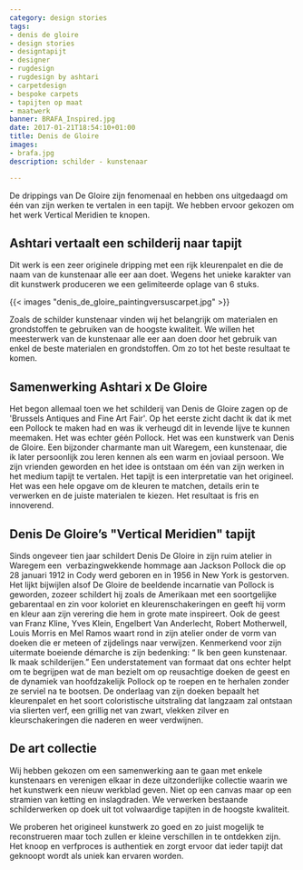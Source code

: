 ```yaml
---
category: design stories
tags:
- denis de gloire
- design stories
- designtapijt
- designer
- rugdesign
- rugdesign by ashtari
- carpetdesign
- bespoke carpets
- tapijten op maat
- maatwerk
banner: BRAFA_Inspired.jpg
date: 2017-01-21T18:54:10+01:00
title: Denis de Gloire
images:
- brafa.jpg
description: schilder - kunstenaar

---
```


De drippings van De Gloire zijn fenomenaal en hebben ons uitgedaagd om één van zijn werken te vertalen in een tapijt.  We hebben ervoor gekozen om het werk Vertical Meridien te knopen.

<!--more-->

## Ashtari vertaalt een schilderij naar tapijt

Dit werk is een zeer originele dripping met een rijk kleurenpalet en die de naam van de kunstenaar alle eer aan doet.  Wegens het unieke karakter van dit kunstwerk produceren we een gelimiteerde oplage van 6 stuks.

{{< images "denis_de_gloire_paintingversuscarpet.jpg" >}}

Zoals de schilder kunstenaar vinden wij het belangrijk om materialen en grondstoffen te gebruiken van de hoogste kwaliteit.  We willen het meesterwerk van de kunstenaar alle eer aan doen door het gebruik van enkel de beste materialen en grondstoffen.  Om zo tot het beste resultaat te komen.

## Samenwerking Ashtari x De Gloire

Het begon allemaal toen we het schilderij van Denis de Gloire zagen op de 'Brussels Antiques and Fine Art Fair'. Op het eerste zicht dacht ik dat ik met een Pollock te maken had en was ik verheugd dit in levende lijve te kunnen meemaken. Het was echter géén Pollock. Het was een kunstwerk van Denis de Gloire. Een bijzonder charmante man uit Waregem, een kunstenaar, die ik later persoonlijk zou leren kennen als een warm en joviaal persoon. We zijn vrienden geworden en het idee is ontstaan om één van zijn werken in het medium tapijt te vertalen. Het tapijt is een interpretatie van het origineel. Het was een hele opgave om de kleuren te matchen, details erin te verwerken en de juiste materialen te kiezen. Het resultaat is fris en innoverend. 

## Denis De Gloire’s "Vertical Meridien" tapijt

Sinds ongeveer tien jaar schildert Denis De Gloire in zijn ruim atelier in Waregem een  verbazingwekkende hommage aan Jackson Pollock die op 28 januari 1912 in Cody werd geboren en in 1956 in New York is gestorven. Het lijkt bijwijlen alsof De Gloire de beeldende incarnatie van Pollock is geworden, zozeer schildert hij zoals de Amerikaan met een soortgelijke gebarentaal en zin voor koloriet en kleurenschakeringen en geeft hij vorm en kleur aan zijn verering die hem in grote mate inspireert. Ook de geest van Franz Kline, Yves Klein, Engelbert Van Anderlecht, Robert Motherwell, Louis Morris en Mel Ramos waart rond in zijn atelier onder de vorm van doeken die er meteen of zijdelings naar verwijzen. Kenmerkend voor zijn uitermate boeiende démarche is zijn bedenking:
“ Ik ben geen kunstenaar. Ik maak schilderijen.”
Een understatement van formaat dat ons echter helpt om te begrijpen wat de man bezielt om op reusachtige doeken de geest en de dynamiek van hoofdzakelijk Pollock op te roepen en te herhalen zonder ze serviel na te bootsen. De onderlaag van zijn doeken bepaalt het kleurenpalet en het soort coloristische uitstraling dat langzaam zal ontstaan via slierten verf, een grillig net van zwart, vlekken zilver en kleurschakeringen die naderen en weer verdwijnen.

## De art collectie

Wij hebben gekozen om een samenwerking aan te gaan met enkele kunstenaars en verenigen elkaar in deze uitzonderlijke collectie waarin we het kunstwerk een nieuw werkblad geven. Niet op een canvas maar op een stramien van ketting en inslagdraden.  We verwerken bestaande schilderwerken op doek uit tot volwaardige tapijten in de hoogste kwaliteit.

We proberen het origineel kunstwerk zo goed en zo juist mogelijk te reconstrueren maar toch zullen er kleine verschillen in te ontdekken zijn. Het knoop en verfproces is authentiek en zorgt ervoor dat ieder tapijt dat geknoopt wordt als uniek kan ervaren worden.


